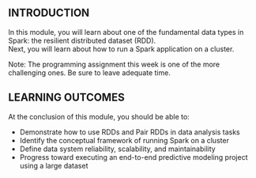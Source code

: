 ## INTRODUCTION

In this module, you will learn about one of the fundamental data types in Spark: the resilient distributed dataset (RDD).  
Next, you will learn about how to run a Spark application on a cluster.

Note: The programming assignment this week is one of the more challenging ones. Be sure to leave adequate time.
 
## LEARNING OUTCOMES

At the conclusion of this module, you should be able to:

- Demonstrate how to use RDDs and Pair RDDs in data analysis tasks
- Identify the conceptual framework of running Spark on a cluster
- Define data system reliability, scalability, and maintainability 
- Progress toward executing an end-to-end predictive modeling project using a large dataset
